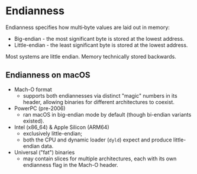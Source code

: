 # Endianness

Endianness specifies how multi‐byte values are laid out in memory:

- Big-endian - the most significant byte is stored at the lowest address.
- Little-endian - the least significant byte is stored at the lowest address.

Most systems are little endian. Memory technically stored backwards.

## Endianness on macOS

- Mach-O format
  - supports both endiannesses via distinct "magic" numbers in its header, allowing binaries for different architectures to coexist.
- PowerPC (pre-2006)
  - ran macOS in big-endian mode by default (though bi-endian variants existed).
- Intel (x86_64) & Apple Silicon (ARM64)
  - exclusively little-endian; 
  - both the CPU and dynamic loader (`dyld`) expect and produce little-endian data.
- Universal ("fat") binaries
  - may contain slices for multiple architectures, each with its own endianness flag in the Mach-O header.
